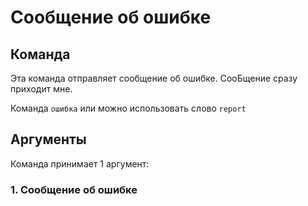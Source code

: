 # Сообщение об ошибке

## Команда

Эта команда отправляет сообщение об ошибке. СооБщение сразу приходит мне.

Команда `ошибка` или можно использовать слово `report`

## Аргументы

Команда принимает 1 аргумент:

### 1. Сообщение об ошибке
